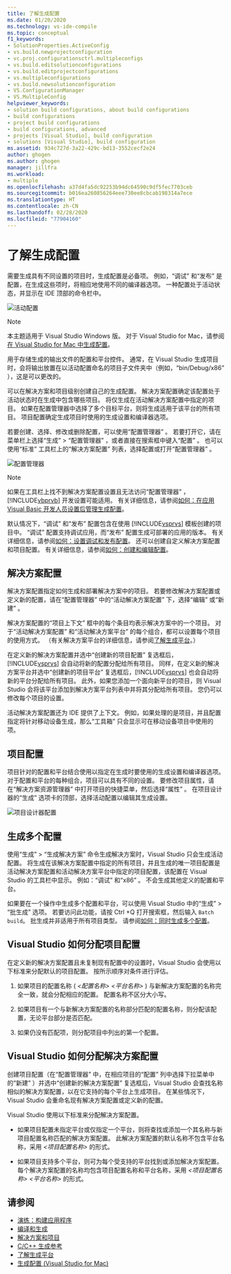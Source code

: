 ```yaml
---
title: 了解生成配置
ms.date: 01/20/2020
ms.technology: vs-ide-compile
ms.topic: conceptual
f1_keywords:
- SolutionProperties.ActiveConfig
- vs.build.newprojectconfiguration
- vc.proj.configurationsctrl.multipleconfigs
- vs.build.editsolutionconfigurations
- vs.build.editprojectconfigurations
- vs.multipleconfigurations
- vs.build.newsolutionconfiguration
- VS.ConfigurationManager
- VS.MultipleConfig
helpviewer_keywords:
- solution build configurations, about build configurations
- build configurations
- project build configurations
- build configurations, advanced
- projects [Visual Studio], build configuration
- solutions [Visual Studio], build configuration
ms.assetid: 934c727d-3a22-429c-bd13-3552cecf2e24
author: ghogen
ms.author: ghogen
manager: jillfra
ms.workload:
- multiple
ms.openlocfilehash: a37d4fa5dc92253b94dc64590c9df5fec7703ceb
ms.sourcegitcommit: b016ea260856264eee730ee8cbcab198314a7ece
ms.translationtype: HT
ms.contentlocale: zh-CN
ms.lasthandoff: 02/28/2020
ms.locfileid: "77904160"
---
```

# <a name="understand-build-configurations"></a>了解生成配置

需要生成具有不同设置的项目时，生成配置是必备项。 例如，“调试”  和“发布”  是配置，在生成这些项时，将相应地使用不同的编译器选项。  一种配置处于活动状态，并显示在 IDE 顶部的命令栏中。

![活动配置](media/understanding-build-configurations/active-config.png)

> [!NOTE]
> 本主题适用于 Visual Studio  Windows 版。 对于 Visual Studio for Mac，请参阅[在 Visual Studio for Mac 中生成配置](/visualstudio/mac/configurations)。

用于存储生成的输出文件的配置和平台控件。 通常，在 Visual Studio 生成项目时，会将输出放置在以活动配置命名的项目子文件夹中（例如，“bin/Debug/x86”  ），这是可以更改的。

可以在解决方案和项目级别创建自己的生成配置。 解决方案配置确定该配置处于活动状态时在生成中包含哪些项目。 将仅生成在活动解决方案配置中指定的项目。 如果在配置管理器中选择了多个目标平台，则将生成适用于该平台的所有项目。 项目配置确定生成项目时使用的生成设置和编译器选项。

若要创建、选择、修改或删除配置，可以使用“配置管理器”  。 若要打开它，请在菜单栏上选择“生成”   > “配置管理器”  ，或者直接在搜索框中键入“配置”  。 也可以使用“标准”  工具栏上的“解决方案配置”  列表，选择配置或打开“配置管理器”  。

![配置管理器](media/understanding-build-configurations/config-manager.png)

> [!NOTE]
> 如果在工具栏上找不到解决方案配置设置且无法访问“配置管理器”  ，[!INCLUDE[vbprvb](../code-quality/includes/vbprvb_md.md)] 开发设置可能适用。 有关详细信息，请参阅[如何：在应用 Visual Basic 开发人员设置后管理生成配置](../ide/how-to-manage-build-configurations-with-visual-basic-developer-settings-applied.md)。

默认情况下，“调试”  和“发布”  配置包含在使用 [!INCLUDE[vsprvs](../code-quality/includes/vsprvs_md.md)] 模板创建的项目中。 “调试”  配置支持调试应用，而“发布”  配置生成可部署的应用的版本。 有关详细信息，请参阅[如何：设置调试和发布配置](../debugger/how-to-set-debug-and-release-configurations.md)。 还可以创建自定义解决方案配置和项目配置。 有关详细信息，请参阅[如何：创建和编辑配置](../ide/how-to-create-and-edit-configurations.md)。

## <a name="solution-configurations"></a>解决方案配置

解决方案配置指定如何生成和部署解决方案中的项目。 若要修改解决方案配置或定义新的配置，请在“配置管理器”  中的“活动解决方案配置”  下，选择“编辑”  或“新建”  。

解决方案配置的“项目上下文”  框中的每个条目均表示解决方案中的一个项目。 对于“活动解决方案配置”  和“活动解决方案平台”  的每个组合，都可以设置每个项目的使用方式。 （有关解决方案平台的详细信息，请参阅[了解生成平台](../ide/understanding-build-platforms.md)。）

在定义新的解决方案配置并选中“创建新的项目配置”  复选框后，[!INCLUDE[vsprvs](../code-quality/includes/vsprvs_md.md)] 会自动将新的配置分配给所有项目。 同样，在定义新的解决方案平台并选中“创建新的项目平台”  复选框后，[!INCLUDE[vsprvs](../code-quality/includes/vsprvs_md.md)] 也会自动将新的平台分配给所有项目。 此外，如果您添加一个面向新平台的项目，则 Visual Studio 会将该平台添加到解决方案平台列表中并将其分配给所有项目。 您仍可以修改每个项目的设置。

活动解决方案配置还为 IDE 提供了上下文。 例如，如果处理的是项目，并且配置指定将针对移动设备生成，那么“工具箱”  只会显示可在移动设备项目中使用的项。

## <a name="project-configurations"></a>项目配置

项目针对的配置和平台结合使用以指定在生成时要使用的生成设置和编译器选项。 对于配置和平台的每种组合，项目可以具有不同的设置。 要修改项目属性，请在“解决方案资源管理器”  中打开项目的快捷菜单，然后选择“属性”  。  在项目设计器的“生成”  选项卡的顶部，选择活动配置以编辑其生成设置。

![项目设计器配置](media/understanding-build-configurations/project-designer-configuration.png)

## <a name="building-multiple-configurations"></a>生成多个配置

使用“生成”   > “生成解决方案”  命令生成解决方案时，Visual Studio 只会生成活动配置。 将生成在该解决方案配置中指定的所有项目，并且生成的唯一项目配置是活动解决方案配置和活动解决方案平台中指定的项目配置，该配置在 Visual Studio 的工具栏中显示。 例如：“调试”  和“x86”  。 不会生成其他定义的配置和平台。

如果要在一个操作中生成多个配置和平台，可以使用 Visual Studio 中的“生成”   > “批生成”  选项。 若要访问此功能，请按 Ctrl  +Q  打开搜索框，然后输入 `Batch build`。 批生成并非适用于所有项目类型。 请参阅[如何：同时生成多个配置](how-to-build-multiple-configurations-simultaneously.md)。

## <a name="how-visual-studio-assigns-project-configurations"></a>Visual Studio 如何分配项目配置

在定义新的解决方案配置且未复制现有配置中的设置时，Visual Studio 会使用以下标准来分配默认的项目配置。 按所示顺序对条件进行评估。

1. 如果项目的配置名称 ( *\<配置名称> \<平台名称>* ) 与新解决方案配置的名称完全一致，就会分配相应的配置。 配置名称不区分大小写。

1. 如果项目有一个与新解决方案配置的名称部分匹配的配置名称，则分配该配置，无论平台部分是否匹配。

1. 如果仍没有匹配项，则分配项目中列出的第一个配置。

## <a name="how-visual-studio-assigns-solution-configurations"></a>Visual Studio 如何分配解决方案配置

创建项目配置（在“配置管理器”  中，在相应项目的“配置”  列中选择下拉菜单中的“新建”  ）并选中“创建新的解决方案配置”  复选框后，Visual Studio 会查找名称相似的解决方案配置，以在它支持的每个平台上生成项目。 在某些情况下，Visual Studio 会重命名现有解决方案配置或定义新的配置。

Visual Studio 使用以下标准来分配解决方案配置。

- 如果项目配置未指定平台或仅指定一个平台，则将查找或添加一个其名称与新项目配置名称匹配的解决方案配置。 此解决方案配置的默认名称不包含平台名称，采用 *\<项目配置名称>* 的形式。

- 如果项目支持多个平台，则可为每个受支持的平台找到或添加解决方案配置。 每个解决方案配置的名称均包含项目配置名称和平台名称，采用 *\<项目配置名称> \<平台名称>* 的形式。

## <a name="see-also"></a>请参阅

- [演练：构建应用程序](../ide/walkthrough-building-an-application.md)
- [编译和生成](../ide/compiling-and-building-in-visual-studio.md)
- [解决方案和项目](../ide/solutions-and-projects-in-visual-studio.md)
- [C/C++ 生成参考](/cpp/build/reference/c-cpp-building-reference)
- [了解生成平台](understanding-build-platforms.md)
- [生成配置 (Visual Studio for Mac)](/visualstudio/mac/configurations)
